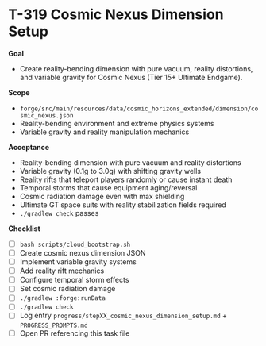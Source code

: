 # T-319 Cosmic Nexus Dimension Setup

**Goal**

- Create reality-bending dimension with pure vacuum, reality distortions, and variable gravity for Cosmic Nexus (Tier 15+ Ultimate Endgame).

**Scope**

- `forge/src/main/resources/data/cosmic_horizons_extended/dimension/cosmic_nexus.json`
- Reality-bending environment and extreme physics systems
- Variable gravity and reality manipulation mechanics

**Acceptance**

- Reality-bending dimension with pure vacuum and reality distortions
- Variable gravity (0.1g to 3.0g) with shifting gravity wells
- Reality rifts that teleport players randomly or cause instant death
- Temporal storms that cause equipment aging/reversal
- Cosmic radiation damage even with max shielding
- Ultimate GT space suits with reality stabilization fields required
- `./gradlew check` passes

**Checklist**

- [ ] `bash scripts/cloud_bootstrap.sh`
- [ ] Create cosmic nexus dimension JSON
- [ ] Implement variable gravity systems
- [ ] Add reality rift mechanics
- [ ] Configure temporal storm effects
- [ ] Set cosmic radiation damage
- [ ] `./gradlew :forge:runData`
- [ ] `./gradlew check`
- [ ] Log entry `progress/stepXX_cosmic_nexus_dimension_setup.md` + `PROGRESS_PROMPTS.md`
- [ ] Open PR referencing this task file
